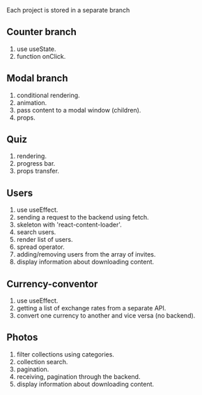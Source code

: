Each project is stored in a separate branch

## Counter branch

1. use useState.
2. function onClick.

## Modal branch

1. conditional rendering.
2. animation.
3. pass content to a modal window (children).
4. props.

## Quiz

1. rendering.
2. progress bar.
3. props transfer.

## Users

1. use useEffect.
2. sending a request to the backend using fetch.
3. skeleton with 'react-content-loader'.
4. search users.
5. render list of users.
6. spread operator.
7. adding/removing users from the array of invites.
8. display information about downloading content.

## Currency-conventor

1. use useEffect.
2. getting a list of exchange rates from a separate API.
3. convert one currency to another and vice versa (no backend).

## Photos

1. filter collections using categories.
2. collection search.
3. pagination.
4. receiving, pagination through the backend.
5. display information about downloading content.
